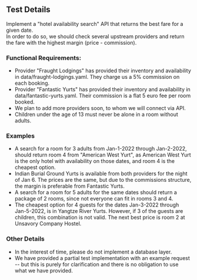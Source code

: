 ## Test Details

Implement a "hotel availability search" API that returns the best fare for a given date.  
In order to do so, we should check several upstream providers and return the fare with the highest margin (price - 
commission).  

### Functional Requirements:
 - Provider "Fraught Lodgings" has provided their inventory and availability in data/fraught-lodgings.yaml.  They charge
us a 5% commission on each booking.
 - Provider "Fantastic Yurts" has provided their inventory and availability in data/fantastic-yurts.yaml.  Their
commission is a flat 5 euro fee per room booked. 
 - We plan to add more providers soon, to whom we will connect via API.
 - Children under the age of 13 must never be alone in a room without adults.

### Examples
 - A search for a room for 3 adults from Jan-1-2022 through Jan-2-2022, should return room 4 from "American West Yurt",
   as American West Yurt is the only hotel with availability on those dates, and room 4 is the cheapest option.
 - Indian Burial Ground Yurts is available from both providers for the night of Jan 6.  The prices are the same, but 
   due to the commissions structure, the margin is preferable from Fantastic Yurts.
 - A search for a room for 5 adults for the same dates should return a package of 2 rooms, since not everyone can fit in 
   rooms 3 and 4.
 - The cheapest option for 4 guests for the dates Jan-3-2022 through Jan-5-2022, is in Yangtze River Yurts.  However,
   if 3 of the guests are children, this combination is not valid.  The next best price is room 2 at Unsavory Company Hostel.

### Other Details
- In the interest of time, please do not implement a database layer.
- We have provided a partial test implementation with an example request -- but this is purely for clarification and
there is no obligation to use what we have provided.
